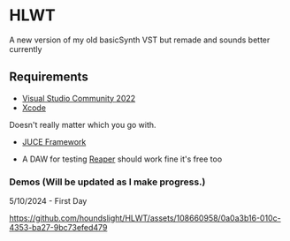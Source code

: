 
# HLWT

A new version of my old basicSynth VST but remade and sounds better currently


## Requirements


- [Visual Studio Community 2022](https://visualstudio.microsoft.com/vs/community/)
- [Xcode](https://developer.apple.com/xcode/)

Doesn't really matter which you go with.

- [JUCE Framework](https://juce.com/)

- A DAW for testing [Reaper](https://www.reaper.fm/) should work fine it's free too

### Demos (Will be updated as I make progress.)

5/10/2024 - First Day

https://github.com/houndslight/HLWT/assets/108660958/0a0a3b16-010c-4353-ba27-9bc73efed479
